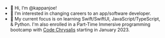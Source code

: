 - 👋 Hi, I’m @kappanjoe!
- 👀 I’m interested in changing careers to an app/software developer.
- 🌱 My current focus is on learning Swift/SwiftUI, JavaScript/TypeScript, & Python. I'm also enrolled in a Part-Time Immersive programming bootcamp with [Code Chrysalis](https://www.codechrysalis.io) starting in January 2023.

<!---
kappanjoe/kappanjoe is a ✨ special ✨ repository because its `README.md` (this file) appears on your GitHub profile.
You can click the Preview link to take a look at your changes.
--->
